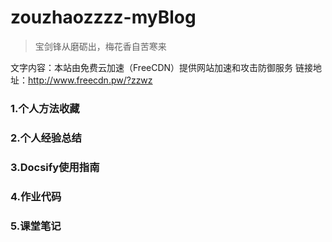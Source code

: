 # zouzhaozzzz-myBlog

> 宝剑锋从磨砺出，梅花香自苦寒来

文字内容：本站由免费云加速（FreeCDN）提供网站加速和攻击防御服务
链接地址：http://www.freecdn.pw/?zzwz

### 1.个人方法收藏



### 2.个人经验总结



### 3.Docsify使用指南



### 4.作业代码



### 5.课堂笔记

